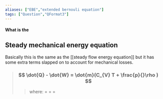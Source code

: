 ```yaml
---
aliases: ["EBE","extended bernouli equation"]
tags: ["Question","QFormat3"]
---
```


#### What is the
## Steady mechanical energy equation
Basically this is the same as the [[steady flow energy equation]] but it has some extra terms slapped on to account for mechanical losses.

> ### $$ \dot{Q} - \dot{W} = \dot{m}(C_{V} T + \frac{p}{}\rho ) $$ 
>> where:
>> $=$ 
>> $=$
>> $=$